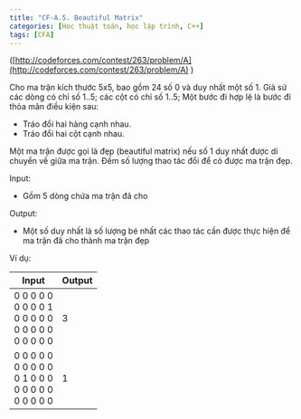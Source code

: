 ```yaml
---
title: "CF-A.5. Beautiful Matrix"
categories: [Học thuật toán, học lập trình, C++]
tags: [CFA]
---
```


([http://codeforces.com/contest/263/problem/A](http://codeforces.com/contest/263/problem/A) )

Cho ma trận kích thước 5x5, bao gồm 24 số 0 và duy nhất một số 1. Giả sử các dòng có chỉ số 1..5; các cột có chỉ số 1..5; Một bước đi hợp lệ là bước đi thỏa mãn điều kiện sau:

- Tráo đổi hai hàng cạnh nhau.
- Tráo đổi hai cột cạnh nhau.

Một ma trận được gọi là đẹp (beautiful matrix) nếu số 1 duy nhất được di chuyển về giữa ma trận. Đếm số lượng thao tác đổi để có được ma trận đẹp.

Input:

- Gồm 5 dòng chứa ma trận đã cho

Output:

- Một số duy nhất là số lượng bé nhất các thao tác cần được thực hiện để ma trận đã cho thành ma trận đẹp

Ví dụ:

| **Input** | **Output** |
| --- | --- |
| 0 0 0 0 0<br>0 0 0 0 1<br>0 0 0 0 0<br>0 0 0 0 0<br>0 0 0 0 0 | 3 |
| 0 0 0 0 0<br>0 0 0 0 0<br>0 1 0 0 0<br>0 0 0 0 0<br>0 0 0 0 0 | 1 |
